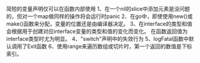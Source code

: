 简短的变量声明仅可以在函数内部使用
1、在一个nil的slice中添加元素是没问题的，但对一个map做同样的操作将会运行时panic
2、在go中，即使使用new()或make()函数来分配，变量的位置还是由编译器决定。
3、在interface的类型和值会根据用于创建对应interface变量的类型和值的变化而变化。
在函数返回值为interface类型时尤为明显。
4、"switch"声明中的失效行为
5、logFatal函数中默认调用了Exit函数
6、使用range来遍历数组或切片时，第一个返回的数值是下标索引。